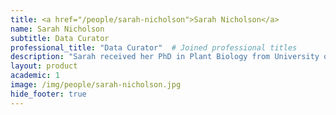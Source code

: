 ```yaml
---
title: <a href="/people/sarah-nicholson">Sarah Nicholson</a>
name: Sarah Nicholson
subtitle: Data Curator
professional_title: "Data Curator"  # Joined professional titles
description: "Sarah received her PhD in Plant Biology from University of California, Davis. Her doctoral research focused on the dissection of quantitative trait variation in a multi-parent mapping population of maize, assessing the statistical power of various models to detect quantitative trait loci (QTL)  (Odell et al. (2022), G3) and the ability of gene expression QTL to explain variation in complex traits. Prior to her graduate training, Sarah worked as a Database Curator at GrainGenes, a USDA-funded genome database for small grains. Sarah joined the Park Lab in May 2024 as a Data Wrangler for the SMaHT Project."
layout: product
academic: 1
image: /img/people/sarah-nicholson.jpg
hide_footer: true
---
```

